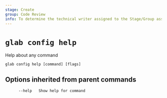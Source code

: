 ```yaml
---
stage: Create
group: Code Review
info: To determine the technical writer assigned to the Stage/Group associated with this page, see https://about.gitlab.com/handbook/product/ux/technical-writing/#assignments
---
```


<!--
This documentation is auto generated by a script.
Please do not edit this file directly, check cmd/gen-docs/docs.go.
-->

# `glab config help`

Help about any command

```plaintext
glab config help [command] [flags]
```

## Options inherited from parent commands

```plaintext
      --help   Show help for command
```

